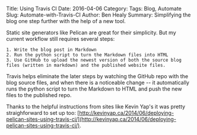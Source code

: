 Title: Using Travis CI
Date: 2016-04-06
Category: 
Tags: Blog, Automate
Slug: Automate-with-Travis-CI
Author: Ben Healy
Summary: Simplifying the blog one step further with the help of a new tool.

Static site generators like Pelican are great for their simplicity. But my current workflow still requires several steps:

	1. Write the blog post in Markdown
	2. Run the python script to turn the Markdown files into HTML
	3. Use GitHub to upload the newest version of both the source blog files (written in markdown) and the published website files.

Travis helps eliminate the later steps by watching the GitHub repo with the blog source files, and when there is a noticeable change -- it automatically runs the python script to turn the Markdown to HTML and push the new files to the published repo.

Thanks to the helpful instructions from sites like Kevin Yap's it was pretty straighforward to set up too: [http://kevinyap.ca/2014/06/deploying-pelican-sites-using-travis-ci/](http://kevinyap.ca/2014/06/deploying-pelican-sites-using-travis-ci/).

